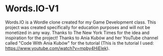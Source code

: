 # Words.IO-V1
Words.IO is a Wordle clone created for my Game Development class. 
This project was created specifically for education purposes and will not be monetized in any way. 
Thanks to The New York Times for the idea and inspiration for the project! 
Thanks to Ania Kubów and her YouTube channel called "Code With Ania Kubów" for the tutorial (This is the tutorial I used: https://www.youtube.com/watch?v=mpby4HiElek). 
